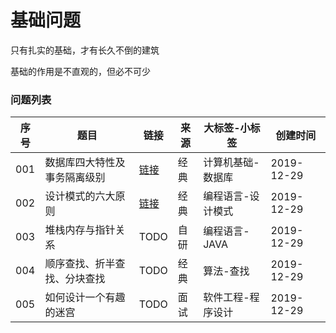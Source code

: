 # 基础问题

只有扎实的基础，才有长久不倒的建筑

基础的作用是不直观的，但必不可少

### 问题列表

|序号|题目|链接|来源|大标签-小标签|创建时间
|--|--|--|--|--|--|
|001|数据库四大特性及事务隔离级别|[链接](https://github.com/peteryuanpan/notebook/blob/master/DATABASE/数据库四大特性及事物隔离级别.md)|经典|计算机基础-数据库|2019-12-29|
|002|设计模式的六大原则|[链接](https://github.com/peteryuanpan/notebook/tree/master/DESIGN_PATTER/设计模式的六大原则.md)|经典|编程语言-设计模式|2019-12-29|
|003|堆栈内存与指针关系|TODO|自研|编程语言-JAVA|2019-12-29|
|004|顺序查找、折半查找、分块查找|TODO|经典|算法-查找|2019-12-29|
|005|如何设计一个有趣的迷宫|TODO|面试|软件工程-程序设计|2019-12-29|
